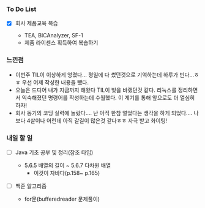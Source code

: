### To Do List

- [x] 회사 제품교육 복습

  - TEA, BICAnalyzer, SF-1
  - 제품 라이센스 획득하여 복습하기

  

### 느낀점

- 이번주 TIL이 이상하게 엉켰다... 평일에 다 썼던것으로 기억하는데 하루가 빈다...ㅎㅎ 우선 어제 작성한 내용을 뺐다.
- 오늘은 드디어 내가 지금까지 해왔다 TIL이 빛을 바랬던것 같다. 리눅스를 정리하면서 익숙해졌던 명령어를 작성하는데 수월했다. 이 계기를 통해 앞으로도 더 열심히하자!
- 회사 동기의 코딩 실력에 놀랐다.... 난 아직 한참 멀었다는 생각을 하게 되었다.... 나보다 4살이나 어린데 아직 갈길이 많은것 같다ㅎㅎ 자극 받고 화이팅!



### 내일 할 일

- [ ] Java 기초 공부 및 정리(참조 타입)

  - 5.6.5 배열의 길이 ~ 5.6.7 다차원 배열
    - 이것이 자바다(p.158~ p.165)
- [ ] 백준 알고리즘

  - for문(bufferedreader 문제풀이)

